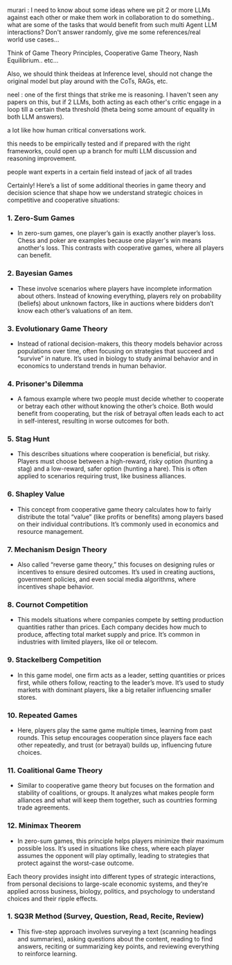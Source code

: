 murari : I need to know about some ideas where we pit 2 or more LLMs against each other or make them work in collaboration to do something.. what are some of the tasks that would benefit from such multi Agent LLM interactions? Don't answer randomly, give me some references/real world use cases...

Think of Game Theory Principles, Cooperative Game Theory, Nash Equilibrium.. etc...

Also, we should think theideas at Inference level, should not change the original model but play around with the CoTs, RAGs, etc.


neel : one of the first things that strike me is reasoning. I haven't seen any papers on this, but if 2 LLMs, both acting as each other's critic engage in a loop till a certain theta threshold (theta being some amount of equality in both LLM answers).

a lot like how human critical conversations work.

this needs to be empirically tested and if prepared with the right frameworks, could open up a branch for multi LLM discussion and reasoning improvement.



people want experts in a certain field instead of jack of all trades














Certainly! Here’s a list of some additional theories in game theory and decision science that shape how we understand strategic choices in competitive and cooperative situations:

### 1. **Zero-Sum Games**
   - In zero-sum games, one player’s gain is exactly another player’s loss. Chess and poker are examples because one player's win means another's loss. This contrasts with cooperative games, where all players can benefit.

### 2. **Bayesian Games**
   - These involve scenarios where players have incomplete information about others. Instead of knowing everything, players rely on probability (beliefs) about unknown factors, like in auctions where bidders don’t know each other’s valuations of an item.

### 3. **Evolutionary Game Theory**
   - Instead of rational decision-makers, this theory models behavior across populations over time, often focusing on strategies that succeed and “survive” in nature. It’s used in biology to study animal behavior and in economics to understand trends in human behavior.

### 4. **Prisoner's Dilemma**
   - A famous example where two people must decide whether to cooperate or betray each other without knowing the other’s choice. Both would benefit from cooperating, but the risk of betrayal often leads each to act in self-interest, resulting in worse outcomes for both.

### 5. **Stag Hunt**
   - This describes situations where cooperation is beneficial, but risky. Players must choose between a high-reward, risky option (hunting a stag) and a low-reward, safer option (hunting a hare). This is often applied to scenarios requiring trust, like business alliances.

### 6. **Shapley Value**
   - This concept from cooperative game theory calculates how to fairly distribute the total “value” (like profits or benefits) among players based on their individual contributions. It’s commonly used in economics and resource management.

### 7. **Mechanism Design Theory**
   - Also called “reverse game theory,” this focuses on designing rules or incentives to ensure desired outcomes. It’s used in creating auctions, government policies, and even social media algorithms, where incentives shape behavior.

### 8. **Cournot Competition**
   - This models situations where companies compete by setting production quantities rather than prices. Each company decides how much to produce, affecting total market supply and price. It’s common in industries with limited players, like oil or telecom.

### 9. **Stackelberg Competition**
   - In this game model, one firm acts as a leader, setting quantities or prices first, while others follow, reacting to the leader’s move. It’s used to study markets with dominant players, like a big retailer influencing smaller stores.

### 10. **Repeated Games**
   - Here, players play the same game multiple times, learning from past rounds. This setup encourages cooperation since players face each other repeatedly, and trust (or betrayal) builds up, influencing future choices.

### 11. **Coalitional Game Theory**
   - Similar to cooperative game theory but focuses on the formation and stability of coalitions, or groups. It analyzes what makes people form alliances and what will keep them together, such as countries forming trade agreements.

### 12. **Minimax Theorem**
   - In zero-sum games, this principle helps players minimize their maximum possible loss. It’s used in situations like chess, where each player assumes the opponent will play optimally, leading to strategies that protect against the worst-case outcome.

Each theory provides insight into different types of strategic interactions, from personal decisions to large-scale economic systems, and they’re applied across business, biology, politics, and psychology to understand choices and their ripple effects.







### 1. **SQ3R Method (Survey, Question, Read, Recite, Review)**

- This five-step approach involves surveying a text (scanning headings and summaries), asking questions about the content, reading to find answers, reciting or summarizing key points, and reviewing everything to reinforce learning.



